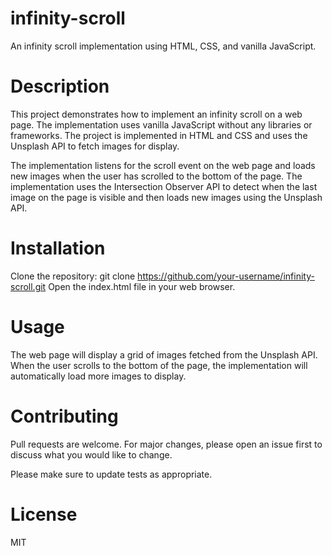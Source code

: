 # infinity-scroll
An infinity scroll implementation using HTML, CSS, and vanilla JavaScript.

# Description
This project demonstrates how to implement an infinity scroll on a web page. The implementation uses vanilla JavaScript without any libraries or frameworks. The project is implemented in HTML and CSS and uses the Unsplash API to fetch images for display.

The implementation listens for the scroll event on the web page and loads new images when the user has scrolled to the bottom of the page. The implementation uses the Intersection Observer API to detect when the last image on the page is visible and then loads new images using the Unsplash API.

# Installation
Clone the repository: git clone https://github.com/your-username/infinity-scroll.git
Open the index.html file in your web browser.

# Usage
The web page will display a grid of images fetched from the Unsplash API. When the user scrolls to the bottom of the page, the implementation will automatically load more images to display.

# Contributing
Pull requests are welcome. For major changes, please open an issue first to discuss what you would like to change.

Please make sure to update tests as appropriate.

# License
MIT
